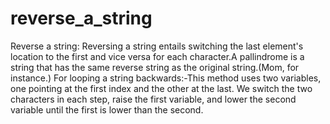 # reverse_a_string
Reverse a string: Reversing a string entails switching the last element's location to the first and vice versa for each character.A pallindrome is a string that has the same reverse string as the original string.(Mom, for instance.) For looping a string backwards:-This method uses two variables, one pointing at the first index and the other at the last. We switch the two characters in each step, raise the first variable, and lower the second variable until the first is lower than the second.
